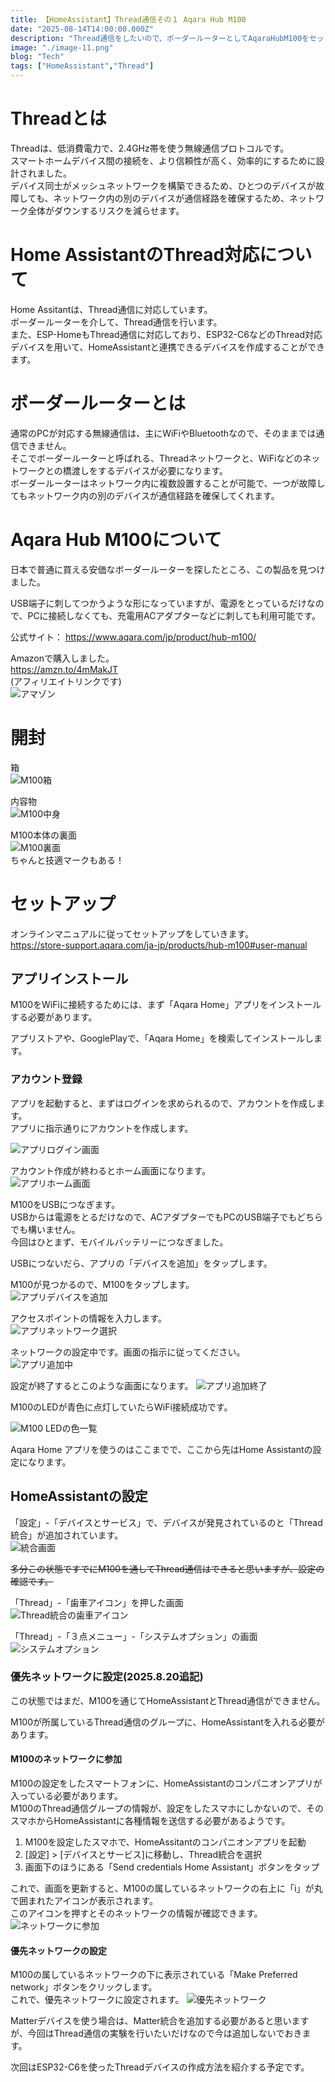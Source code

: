 ```yaml
---
title: 【HomeAssistant】Thread通信その１ Aqara Hub M100
date: "2025-08-14T14:00:00.000Z"
description: "Thread通信をしたいので、ボーダールーターとしてAqaraHubM100をセットアップしてみる"
image: "./image-11.png"
blog: "Tech"
tags: ["HomeAssistant","Thread"]
---
```


# Threadとは

Threadは、低消費電力で、2.4GHz帯を使う無線通信プロトコルです。  
スマートホームデバイス間の接続を、より信頼性が高く、効率的にするために設計されました。  
デバイス同士がメッシュネットワークを構築できるため、ひとつのデバイスが故障しても、ネットワーク内の別のデバイスが通信経路を確保するため、ネットワーク全体がダウンするリスクを減らせます。

# Home AssistantのThread対応について

Home Assitantは、Thread通信に対応しています。  
ボーダールーターを介して、Thread通信を行います。  
また、ESP-HomeもThread通信に対応しており、ESP32-C6などのThread対応デバイスを用いて、HomeAssistantと連携できるデバイスを作成することができます。

# ボーダールーターとは

通常のPCが対応する無線通信は、主にWiFiやBluetoothなので、そのままでは通信できません。  
そこでボーダールーターと呼ばれる、Threadネットワークと、WiFiなどのネットワークとの橋渡しをするデバイスが必要になります。  
ボーダールーターはネットワーク内に複数設置することが可能で、一つが故障してもネットワーク内の別のデバイスが通信経路を確保してくれます。

# Aqara Hub M100について

日本で普通に買える安価なボーダールーターを探したところ、この製品を見つけました。  

USB端子に刺してつかうような形になっていますが、電源をとっているだけなので、PCに接続しなくても、充電用ACアダプターなどに刺しても利用可能です。

公式サイト：
https://www.aqara.com/jp/product/hub-m100/

Amazonで購入しました。  
https://amzn.to/4mMakJT  
(アフィリエイトリンクです)  
![アマゾン](image-10.png)

# 開封

箱  
![M100箱](image-11.png)

内容物  
![M100中身](image-12.png)

M100本体の裏面  
![M100裏面](image-13.png)  
ちゃんと技適マークもある！

# セットアップ

オンラインマニュアルに従ってセットアップをしていきます。  
https://store-support.aqara.com/ja-jp/products/hub-m100#user-manual

## アプリインストール

M100をWiFiに接続するためには、まず「Aqara Home」アプリをインストールする必要があります。

アプリストアや、GooglePlayで、「Aqara Home」を検索してインストールします。

### アカウント登録
アプリを起動すると、まずはログインを求められるので、アカウントを作成します。  
アプリに指示通りにアカウントを作成します。

![アプリログイン画面](image-4.png)

アカウント作成が終わるとホーム画面になります。  
![アプリホーム画面](image-5.png)

M100をUSBにつなぎます。  
USBからは電源をとるだけなので、ACアダプターでもPCのUSB端子でもどちらでも構いません。  
今回はひとまず、モバイルバッテリーにつなぎました。

USBにつないだら、アプリの「デバイスを追加」をタップします。

M100が見つかるので、M100をタップします。  
![アプリデバイスを追加](image-6.png)  

アクセスポイントの情報を入力します。  
![アプリネットワーク選択](image-7.png)

ネットワークの設定中です。画面の指示に従ってください。  
![アプリ追加中](image-8.png)

設定が終了するとこのような画面になります。
![アプリ追加終了](image-9.png)

M100のLEDが青色に点灯していたらWiFi接続成功です。

![M100 LEDの色一覧](image.png)

Aqara Home アプリを使うのはここまでで、ここから先はHome Assistantの設定になります。

## HomeAssistantの設定

「設定」-「デバイスとサービス」で、デバイスが発見されているのと「Thread統合」が追加されています。  
![統合画面](image-1.png)


~~多分この状態ですでにM100を通してThread通信はできると思いますが、設定の確認です。~~

「Thread」-「歯車アイコン」を押した画面  
![Thread統合の歯車アイコン](image-2.png)

「Thread」-「３点メニュー」-「システムオプション」の画面  
![システムオプション](image-3.png)

### 優先ネットワークに設定(2025.8.20追記)

この状態ではまだ、M100を通じてHomeAssistantとThread通信ができません。

M100が所属しているThread通信のグループに、HomeAssistantを入れる必要があります。

#### M100のネットワークに参加

M100の設定をしたスマートフォンに、HomeAssistantのコンパニオンアプリが入っている必要があります。  
M100のThread通信グループの情報が、設定をしたスマホにしかないので、そのスマホからHomeAssistantに各種情報を送信する必要があるようです。

1. M100を設定したスマホで、HomeAssitantのコンパニオンアプリを起動
2. [設定] > [デバイスとサービス]に移動し、Thread統合を選択
3. 画面下のほうにある「Send credentials Home Assistant」ボタンをタップ

これで、画面を更新すると、M100の属しているネットワークの右上に「i」が丸で囲まれたアイコンが表示されます。  
このアイコンを押すとそのネットワークの情報が確認できます。
![ネットワークに参加](image-14.png)

#### 優先ネットワークの設定

M100の属しているネットワークの下に表示されている「Make Preferred network」ボタンをクリックします。  
これで、優先ネットワークに設定されます。
![優先ネットワーク](image-15.png)

Matterデバイスを使う場合は、Matter統合を追加する必要があると思いますが、今回はThread通信の実験を行いたいだけなので今は追加しないでおきます。

次回はESP32-C6を使ったThreadデバイスの作成方法を紹介する予定です。

